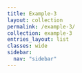 ```yaml
---
title: Example-3
layout: collection
permalink: /example-3/
collection: example-3
entries_layout: list
classes: wide
sidebar:
  nav: "sidebar"
---
```


